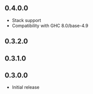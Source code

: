 0.4.0.0
------
* Stack support
* Compatibility with GHC 8.0/base-4.9

0.3.2.0
------

0.3.1.0
------

0.3.0.0
------
* Initial release